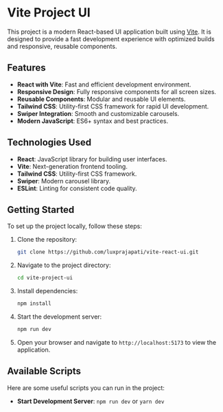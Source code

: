 # Vite Project UI

This project is a modern React-based UI application built using [Vite](https://vitejs.dev/). It is designed to provide a fast development experience with optimized builds and responsive, reusable components.

## Features

- **React with Vite**: Fast and efficient development environment.
- **Responsive Design**: Fully responsive components for all screen sizes.
- **Reusable Components**: Modular and reusable UI elements.
- **Tailwind CSS**: Utility-first CSS framework for rapid UI development.
- **Swiper Integration**: Smooth and customizable carousels.
- **Modern JavaScript**: ES6+ syntax and best practices.

## Technologies Used

- **React**: JavaScript library for building user interfaces.
- **Vite**: Next-generation frontend tooling.
- **Tailwind CSS**: Utility-first CSS framework.
- **Swiper**: Modern carousel library.
- **ESLint**: Linting for consistent code quality.

## Getting Started

To set up the project locally, follow these steps:

1. Clone the repository:
    ```bash
    git clone https://github.com/luxprajapati/vite-react-ui.git
    ```

2. Navigate to the project directory:
    ```bash
    cd vite-project-ui
    ```

3. Install dependencies:
    ```bash
    npm install
    ```

4. Start the development server:
    ```bash
    npm run dev
    ```


5. Open your browser and navigate to `http://localhost:5173` to view the application.

## Available Scripts

Here are some useful scripts you can run in the project:

- **Start Development Server**: `npm run dev` or `yarn dev`